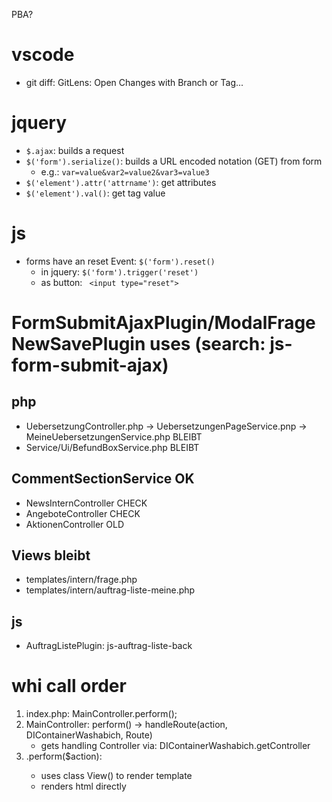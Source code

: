 PBA?

# vscode
- git diff: GitLens: Open Changes with Branch or Tag...

# jquery

- `$.ajax`: builds a request
- `$('form').serialize()`: builds a URL encoded notation (GET) from form
    - e.g.: `var=value&var2=value2&var3=value3`
- `$('element').attr('attrname')`: get attributes
- `$('element').val()`: get tag value

# js

- forms have an reset Event: `$('form').reset()`
    - in jquery: `$('form').trigger('reset')`
    - as button: ` <input type="reset">`

# FormSubmitAjaxPlugin/ModalFrageNewSavePlugin uses (search: js-form-submit-ajax)

## php
- UebersetzungController.php -> UebersetzungenPageService.pnp -> MeineUebersetzungenService.php BLEIBT
- Service/Ui/BefundBoxService.php BLEIBT

## CommentSectionService OK
- NewsInternController CHECK
- AngeboteController CHECK
- AktionenController OLD

## Views bleibt
- templates/intern/frage.php
- templates/intern/auftrag-liste-meine.php

## js
- AuftragListePlugin: js-auftrag-liste-back


# whi call order

1. index.php: MainController.perform();
2. MainController: perform() -> handleRoute(action, DIContainerWashabich, Route)
    - gets handling Controller via: DIContainerWashabich.getController
3. <handlingController>.perform($action): 
    - uses class View() to render template
    - renders html directly